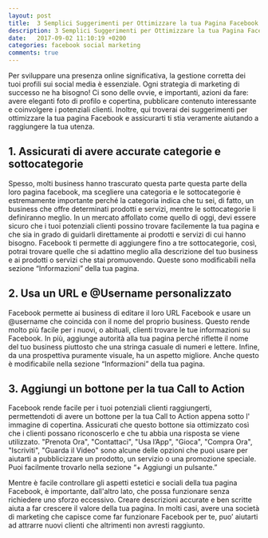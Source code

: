 ```yaml
---
layout: post
title:  3 Semplici Suggerimenti per Ottimizzare la tua Pagina Facebook
description: 3 Semplici Suggerimenti per Ottimizzare la tua Pagina Facebook
date:   2017-09-02 11:10:19 +0200
categories: facebook social marketing
comments: true
---
```


Per sviluppare una presenza online significativa, la gestione corretta dei tuoi profili sui social media è essenziale. Ogni strategia di marketing di successo ne ha bisogno! Ci sono delle ovvie, e importanti, azioni da fare: avere eleganti foto di profilo e copertina, pubblicare contenuto interessante e coinvolgere i potenziali clienti. Inoltre, qui troverai dei suggerimenti per ottimizzare la tua pagina Facebook e assicurarti ti stia veramente aiutando a raggiungere la tua utenza.

## 1. Assicurati di avere accurate categorie e sottocategorie

Spesso, molti business hanno trascurato questa parte questa parte della loro pagina facebook, ma scegliere una categoria e le sottocategorie è estremamente importante perché la categoria indica che tu sei, di fatto, un business che offre determinati prodotti e servizi, mentre le sottocategorie li definiranno meglio.
In un mercato affollato come quello di oggi, devi essere sicuro che i tuoi potenziali clienti possino trovare facilemente la tua pagina e che sia in grado di guidarli direttamente ai prodotti e servizi di cui hanno bisogno. Facebook ti permette di aggiungere fino a tre sottocategorie, così, potrai trovare quelle che si adattino meglio alla descrizione del tuo business e ai prodotti o servizi che stai promuovendo. Queste sono modificabili nella sezione “Informazioni” della tua pagina.

## 2. Usa un URL e @Username personalizzato

Facebook permette ai business di editare il loro URL Facebook e usare un @username che coincida con il nome del proprio business. Questo rende molto più facile per i nuovi, o abituali, clienti trovare le tue informazioni su Facebook. In più, aggiunge autorità alla tua pagina perché riflette il nome del tuo business piuttosto che una stringa casuale di numeri e lettere. Infine, da una prospettiva puramente visuale, ha un aspetto migliore. Anche questo è modificabile nella sezione “Informazioni” della tua pagina.

## 3. Aggiungi un bottone per la tua Call to Action

Facebook rende facile per i tuoi potenziali clienti raggiungerti, permettendoti di avere un bottone per la tua Call to Action appena sotto l' immagine di copertina. Assicurati che questo bottone sia ottimizzato così che i clienti possano riconoscerlo e che tu abbia una risposta se viene utilizzato. "Prenota Ora", "Contattaci", "Usa l’App", "Gioca", "Compra Ora", "Iscriviti", "Guarda il Video" sono alcune delle opzioni che puoi usare per aiutarti a pubblicizzare un prodotto, un servizio o una promozione speciale. Puoi facilmente trovarlo nella sezione “+ Aggiungi un pulsante.”


Mentre è facile controllare gli aspetti estetici e sociali della tua pagina Facebook, è importante, dall'altro lato, che possa funzionare senza richiedere uno sforzo eccessivo. Creare descrizioni accurate e ben scritte aiuta a far crescere il valore della tua pagina. In molti casi, avere una società di marketing che capisce come far funzionare Facebook per te, puo’ aiutarti ad attrarre nuovi clienti che altrimenti non avresti raggiunto.
